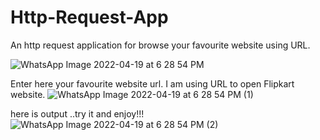 # Http-Request-App

An http request application for browse your favourite website using URL.

![WhatsApp Image 2022-04-19 at 6 28 54 PM](https://user-images.githubusercontent.com/101108540/164010105-fc1ad405-6883-4a2b-aafb-3c0c135ff6f2.jpeg)








Enter here your favourite website url. I am using URL to open Flipkart website.
![WhatsApp Image 2022-04-19 at 6 28 54 PM (1)](https://user-images.githubusercontent.com/101108540/164010127-243cd3e7-20e4-4623-beb6-993856018e68.jpeg)










here is output ..try it and enjoy!!!
![WhatsApp Image 2022-04-19 at 6 28 54 PM (2)](https://user-images.githubusercontent.com/101108540/164010148-30b1da84-9974-417f-b6ab-e4335df950ea.jpeg)
